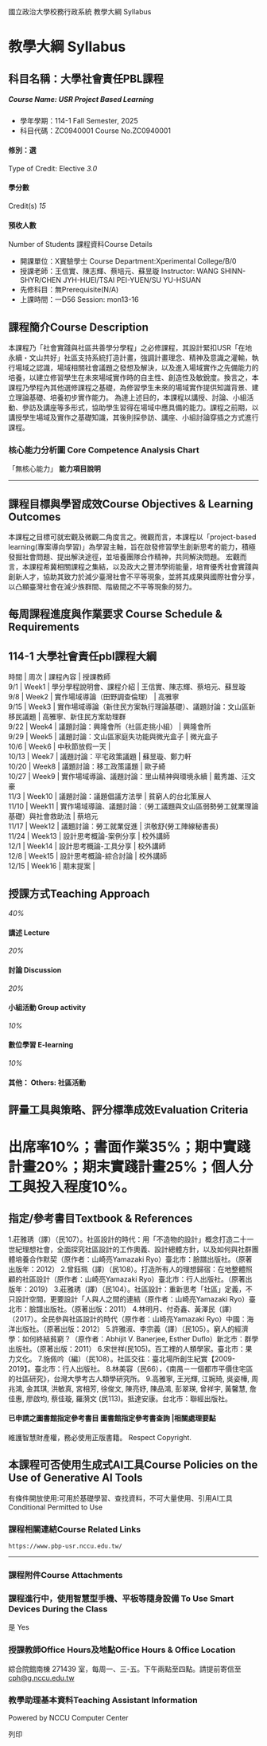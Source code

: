 國立政治大學校務行政系統 教學大綱 Syllabus
# 教學大綱 Syllabus
##  科目名稱：大學社會責任PBL課程
#####  Course Name: USR Project Based Learning
  * 學年學期：114-1 Fall Semester, 2025 
  * 科目代碼：ZC0940001 Course No.ZC0940001


#### 修別：選
Type of Credit: Elective 
_3.0_
#### 學分數
Credit(s)
_15_
#### 預收人數
Number of Students
課程資料Course Details
  * 開課單位：X實驗學士 Course Department:Xperimental College/B/0 
  * 授課老師：王信實、陳志輝、蔡培元、蘇昱璇 Instructor: WANG SHINN-SHYR/CHEN JYH-HUEI/TSAI PEI-YUEN/SU YU-HSUAN 
  * 先修科目：無Prerequisite(N/A)
  * 上課時間：一D56 Session: mon13-16 


##  課程簡介Course Description
本課程乃「社會實踐與社區共善學分學程」之必修課程，其設計緊扣USR「在地永續・文山共好」社區支持系統打造計畫，強調計畫理念、精神及意識之灌輸，執行場域之認識，場域相關社會議題之發想及解決，以及進入場域實作之先備能力的培養，以建立修習學生在未來場域實作時的自主性、創造性及敏銳度。換言之，本課程乃學程內其他選修課程之基礎，為修習學生未來的場域實作提供知識背景、建立理論基礎、培養初步實作能力。
為達上述目的，本課程以講授、討論、小組活動、參訪及講座等多形式，協助學生習得在場域中應具備的能力。課程之前期，以講授學生場域及實作之基礎知識，其後則採參訪、講座、小組討論穿插之方式進行課程。
###  核心能力分析圖 Core Competence Analysis Chart
「無核心能力」 
**能力項目說明**
* * *
##  課程目標與學習成效Course Objectives & Learning Outcomes 
本課程之目標可就宏觀及微觀二角度言之。微觀而言，本課程以「project-based learning(專案導向學習)」為學習主軸，旨在啟發修習學生創新思考的能力，積極發掘社會問題、提出解決途徑，並培養團隊合作精神，共同解決問題。
宏觀而言，本課程希冀相關課程之集結，以及政大之豐沛學術能量，培育優秀社會實踐與創新人才，協助其致力於減少臺灣社會不平等現象，並將其成果與國際社會分享，以凸顯臺灣社會在減少族群間、階級間之不平等現象的努力。
##  每周課程進度與作業要求 Course Schedule & Requirements
114-1 大學社會責任pbl課程大綱  
---  
時間 |  周次 |  課程內容 |  授課教師  
9/1 |  Week1 |  學分學程說明會、課程介紹 |  王信實、陳志輝、蔡培元、蘇昱璇  
9/8 |  Week2 |  實作場域導論（田野調查倫理） |  高雅寧  
9/15 |  Week3 |  實作場域導論（新住民方案執行理論基礎）、議題討論：文山區新移民議題 |  高雅寧、新住民方案助理群  
9/22 |  Week4 |  議題討論：興隆會所（社區走挑小組） |  興隆會所  
9/29 |  Week5 |  議題討論：文山區家庭失功能與微光盒子 |  微光盒子  
10/6 |  Week6 |  中秋節放假一天 |   
10/13 |  Week7 |  議題討論：平宅政策議題 |  蘇昱璇、鄭力軒  
10/20 |  Week8 |  議題討論：移工政策議題 |  歐子綺  
10/27 |  Week9 |  實作場域導論、議題討論：里山精神與環境永續 |  戴秀雄、汪文豪  
11/3 |  Week10 |  議題討論：議題倡議方法學 |  貧窮人的台北策展人  
11/10 |  Week11 |  實作場域導論、議題討論：（勞工議題與文山區弱勢勞工就業理論基礎）與社會救助法 |  蔡培元  
11/17 |  Week12 |  議題討論：勞工就業促進 |  洪敬舒(勞工陣線秘書長)  
11/24 |  Week13 |  設計思考概論-案例分享 |  校外講師  
12/1 |  Week14 |  設計思考概論-工具分享 |  校外講師  
12/8 |  Week15 |  設計思考概論-綜合討論 |  校外講師  
12/15 |  Week16 |  期末提案 |   
##  授課方式Teaching Approach
_40%_
####  講述 Lecture
_20%_
####  討論 Discussion
_20%_
####  小組活動 Group activity
_10%_
####  數位學習 E-learning
_10%_
####  其他： Others: 社區活動 
##  評量工具與策略、評分標準成效Evaluation Criteria
#  出席率10%；書面作業35%；期中實踐計畫20%；期末實踐計畫25%；個人分工與投入程度10%。
##  指定/參考書目Textbook & References
1.莊雅琇（譯）（民107）。社區設計的時代：用「不造物的設計」概念打造二十一世紀理想社會，全面探究社區設計的工作奧義、設計總體方針，以及如何與社群團體培養合作默契（原作者：山崎亮Yamazaki Ryo）臺北市：臉譜出版社。（原著出版年：2012）
2.曾鈺珮（譯）（民108）。打造所有人的理想歸宿：在地整體照顧的社區設計（原作者：山崎亮Yamazaki Ryo）臺北市：行人出版社。（原著出版年：2019）
3.莊雅琇（譯）（民104）。社區設計：重新思考「社區」定義，不只設計空間，更要設計「人與人之間的連結（原作者：山崎亮Yamazaki Ryo）臺北市：臉譜出版社。（原著出版：2011）
4.林明月、付奇鑫、黃澤民（譯）（2017）。全民參與社區設計的時代（原作者：山崎亮Yamazaki Ryo）中國：海洋出版社。（原著出版：2012）
5.許雅淑、李宗義（譯）（民105）。窮人的經濟學：如何終結貧窮？（原作者：Abhijit V. Banerjee, Esther Duflo）新北市：群學出版社。（原著出版：2011）
6.宋世祥(民105)。百工裡的人類學家。臺北市：果力文化。
7.施佩吟（編）（民108）。社區交往：臺北場所創生紀實【2009-2019】。臺北市：行人出版社。
8.林美容（民66），《南禺－一個都市平價住宅區的社區研究》，台灣大學考古人類學研究所。
9.高雅寧, 王光輝, 江婉琦, 吳姿樺, 周兆鴻, 金其琪, 洪敏真, 宮相芳, 徐俊文, 陳亮妤, 陳品鴻, 彭翠瑛, 曾祥宇, 黃馨慧, 詹佳惠, 廖啟均, 蔡佳璇, 羅漪文 (民113)。抵達安康。台北市：聯經出版社。
####  已申請之圖書館指定參考書目  圖書館指定參考書查詢 |相關處理要點
維護智慧財產權，務必使用正版書籍。 Respect Copyright.
##  本課程可否使用生成式AI工具Course Policies on the Use of Generative AI Tools
有條件開放使用:可用於基礎學習、查找資料，不可大量使用、引用AI工具 Conditional Permitted to Use 
###  課程相關連結Course Related Links
```
https://www.pbp-usr.nccu.edu.tw/
```

* * *
###  課程附件Course Attachments
###  課程進行中，使用智慧型手機、平板等隨身設備 To Use Smart Devices During the Class
是  Yes
###  授課教師Office Hours及地點Office Hours & Office Location
綜合院館南棟 271439 室，每周一、三-五。下午兩點至四點。請提前寄信至 cph@g.nccu.edu.tw
###  教學助理基本資料Teaching Assistant Information
Powered by NCCU Computer Center
  
列印
